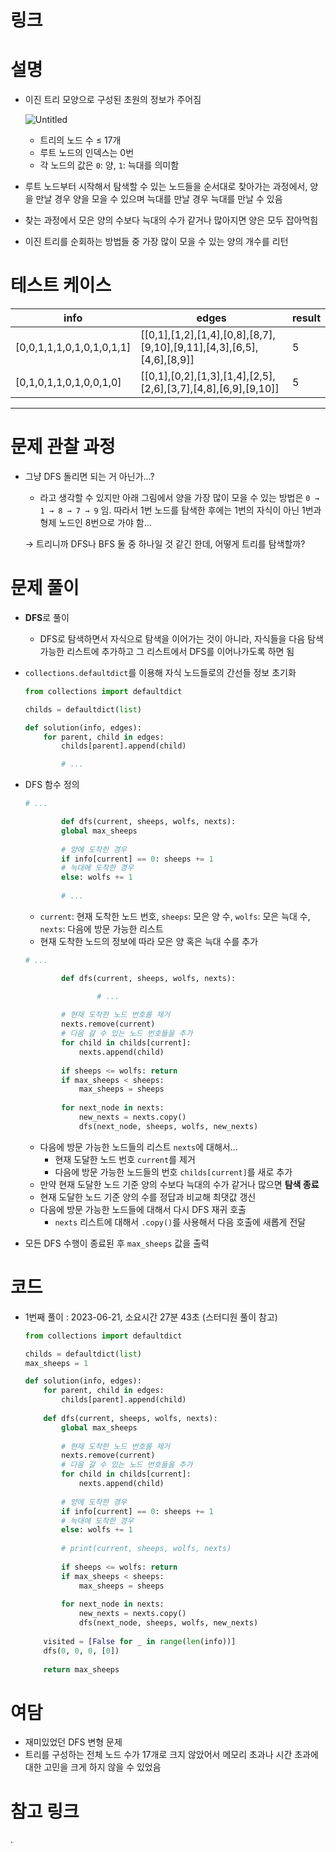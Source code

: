 # 링크

[](https://school.programmers.co.kr/learn/courses/30/lessons/92343)

# **설명**

- 이진 트리 모양으로 구성된 초원의 정보가 주어짐
    
    ![Untitled](https://s3-us-west-2.amazonaws.com/secure.notion-static.com/b0ba13f1-3e79-48e3-b500-cbbfa1c0734b/Untitled.png)
    
    - 트리의 노드 수 ≤ 17개
    - 루트 노드의 인덱스는 0번
    - 각 노드의 값은 `0`: 양, `1`: 늑대를 의미함
- 루트 노드부터 시작해서 탐색할 수 있는 노드들을 순서대로 찾아가는 과정에서, 양을 만날 경우 양을 모을 수 있으며 늑대를 만날 경우 늑대를 만날 수 있음
- 찾는 과정에서 모은 양의 수보다 늑대의 수가 같거나 많아지면 양은 모두 잡아먹힘
- 이진 트리를 순회하는 방법들 중 가장 많이 모을 수 있는 양의 개수를 리턴

# 테스트 케이스

| info | edges | result |
| --- | --- | --- |
| [0,0,1,1,1,0,1,0,1,0,1,1] | [[0,1],[1,2],[1,4],[0,8],[8,7],[9,10],[9,11],[4,3],[6,5],[4,6],[8,9]] | 5 |
| [0,1,0,1,1,0,1,0,0,1,0] | [[0,1],[0,2],[1,3],[1,4],[2,5],[2,6],[3,7],[4,8],[6,9],[9,10]] | 5 |

---

# **문제 관찰 과정**

- 그냥 DFS 돌리면 되는 거 아닌가…?
    - 라고 생각할 수 있지만 아래 그림에서 양을 가장 많이 모을 수 있는 방법은 `0 → 1 → 8 → 7 → 9` 임. 따라서 1번 노드를 탐색한 후에는 1번의 자식이 아닌 1번과 형제 노드인 8번으로 가야 함…
    
    → 트리니까 DFS나 BFS 둘 중 하나일 것 같긴 한데, 어떻게 트리를 탐색할까?
    

# **문제 풀이**

- **DFS**로 풀이
    - DFS로 탐색하면서 자식으로 탐색을 이어가는 것이 아니라, 자식들을 다음 탐색 가능한 리스트에 추가하고 그 리스트에서 DFS를 이어나가도록 하면 됨
- `collections.defaultdict`를 이용해 자식 노드들로의 간선들 정보 초기화
    
    ```python
    from collections import defaultdict
    
    childs = defaultdict(list)
    
    def solution(info, edges):
        for parent, child in edges:
            childs[parent].append(child)
    
    		# ...
    ```
    
- DFS 함수 정의
    
    ```python
    # ...
    
    		def dfs(current, sheeps, wolfs, nexts):
            global max_sheeps
            
            # 양에 도착한 경우
            if info[current] == 0: sheeps += 1
            # 늑대에 도착한 경우
            else: wolfs += 1
            
            # ...
    ```
    
    - `current`: 현재 도착한 노드 번호, `sheeps`: 모은 양 수, `wolfs`: 모은 늑대 수, `nexts`: 다음에 방문 가능한 리스트
    - 현재 도착한 노드의 정보에 따라 모은 양 혹은 늑대 수를 추가
    
    ```python
    # ...
    
    		def dfs(current, sheeps, wolfs, nexts):
    
    				# ...
            
            # 현재 도착한 노드 번호를 제거
            nexts.remove(current)
            # 다음 갈 수 있는 노드 번호들을 추가
            for child in childs[current]:
                nexts.append(child)
            
            if sheeps <= wolfs: return
            if max_sheeps < sheeps:
                max_sheeps = sheeps
            
            for next_node in nexts:
                new_nexts = nexts.copy()
                dfs(next_node, sheeps, wolfs, new_nexts)
    ```
    
    - 다음에 방문 가능한 노드들의 리스트 `nexts`에 대해서…
        - 현재 도달한 노드 번호 `current`를 제거
        - 다음에 방문 가능한 노드들의 번호 `childs[current]`를 새로 추가
    - 만약 현재 도달한 노드 기준 양의 수보다 늑대의 수가 같거나 많으면 **탐색 종료**
    - 현재 도달한 노드 기준 양의 수를 정답과 비교해 최댓값 갱신
    - 다음에 방문 가능한 노드들에 대해서 다시 DFS 재귀 호출
        - `nexts` 리스트에 대해서 `.copy()`를 사용해서 다음 호출에 새롭게 전달
- 모든 DFS 수행이 종료된 후 `max_sheeps` 값을 출력

# **코드**

- 1번째 풀이 : 2023-06-21, 소요시간 27분 43초 (스터디원 풀이 참고)
    
    ```python
    from collections import defaultdict
    
    childs = defaultdict(list)
    max_sheeps = 1
    
    def solution(info, edges):
        for parent, child in edges:
            childs[parent].append(child)
        
        def dfs(current, sheeps, wolfs, nexts):
            global max_sheeps
            
            # 현재 도착한 노드 번호를 제거
            nexts.remove(current)
            # 다음 갈 수 있는 노드 번호들을 추가
            for child in childs[current]:
                nexts.append(child)
            
            # 양에 도착한 경우
            if info[current] == 0: sheeps += 1
            # 늑대에 도착한 경우
            else: wolfs += 1
            
            # print(current, sheeps, wolfs, nexts)
            
            if sheeps <= wolfs: return
            if max_sheeps < sheeps:
                max_sheeps = sheeps
            
            for next_node in nexts:
                new_nexts = nexts.copy()
                dfs(next_node, sheeps, wolfs, new_nexts)
            
        visited = [False for _ in range(len(info))]
        dfs(0, 0, 0, [0])
        
        return max_sheeps
    ```
    

# **여담**

- 재미있었던 DFS 변형 문제
- 트리를 구성하는 전체 노드 수가 17개로 크지 않았어서 메모리 초과나 시간 초과에 대한 고민을 크게 하지 않을 수 있었음

# 참고 링크

.
